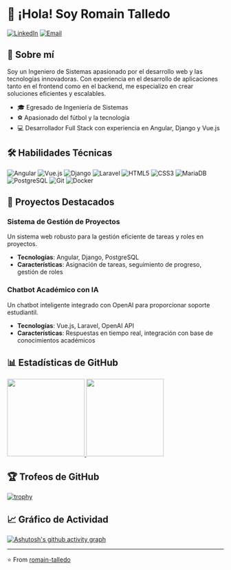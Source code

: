 # 👋 ¡Hola! Soy Romain Talledo

[![LinkedIn](https://img.shields.io/badge/LinkedIn-0077B5?style=for-the-badge&logo=linkedin&logoColor=white)](https://www.linkedin.com/in/romain-talledo/)
[![Email](https://img.shields.io/badge/Email-D14836?style=for-the-badge&logo=gmail&logoColor=white)](mailto:tu.email@ejemplo.com)

## 🚀 Sobre mí

Soy un Ingeniero de Sistemas apasionado por el desarrollo web y las tecnologías innovadoras. Con experiencia en el desarrollo de aplicaciones tanto en el frontend como en el backend, me especializo en crear soluciones eficientes y escalables.

- 🎓 Egresado de Ingeniería de Sistemas
- ⚽ Apasionado del fútbol y la tecnología
- 💻 Desarrollador Full Stack con experiencia en Angular, Django y Vue.js

## 🛠️ Habilidades Técnicas

![Angular](https://img.shields.io/badge/Angular-DD0031?style=for-the-badge&logo=angular&logoColor=white)
![Vue.js](https://img.shields.io/badge/Vue.js-35495E?style=for-the-badge&logo=vue.js&logoColor=4FC08D)
![Django](https://img.shields.io/badge/Django-092E20?style=for-the-badge&logo=django&logoColor=white)
![Laravel](https://img.shields.io/badge/Laravel-FF2D20?style=for-the-badge&logo=laravel&logoColor=white)
![HTML5](https://img.shields.io/badge/HTML5-E34F26?style=for-the-badge&logo=html5&logoColor=white)
![CSS3](https://img.shields.io/badge/CSS3-1572B6?style=for-the-badge&logo=css3&logoColor=white)
![MariaDB](https://img.shields.io/badge/MariaDB-003545?style=for-the-badge&logo=mariadb&logoColor=white)
![PostgreSQL](https://img.shields.io/badge/PostgreSQL-316192?style=for-the-badge&logo=postgresql&logoColor=white)
![Git](https://img.shields.io/badge/Git-F05032?style=for-the-badge&logo=git&logoColor=white)
![Docker](https://img.shields.io/badge/Docker-2496ED?style=for-the-badge&logo=docker&logoColor=white)

## 🌟 Proyectos Destacados

### Sistema de Gestión de Proyectos
Un sistema web robusto para la gestión eficiente de tareas y roles en proyectos.
- **Tecnologías**: Angular, Django, PostgreSQL
- **Características**: Asignación de tareas, seguimiento de progreso, gestión de roles

### Chatbot Académico con IA
Un chatbot inteligente integrado con OpenAI para proporcionar soporte estudiantil.
- **Tecnologías**: Vue.js, Laravel, OpenAI API
- **Características**: Respuestas en tiempo real, integración con base de conocimientos académicos

## 📊 Estadísticas de GitHub

<a href="https://github.com/romain-talledo">
  <img height="180em" src="https://github-readme-stats.vercel.app/api?username=romain-talledo&show_icons=true&theme=radical&include_all_commits=true&count_private=true"/>
  <img height="180em" src="https://github-readme-stats.vercel.app/api/top-langs/?username=romain-talledo&layout=compact&langs_count=7&theme=radical"/>
</a>

## 🏆 Trofeos de GitHub

[![trophy](https://github-profile-trophy.vercel.app/?username=romain-talledo&theme=onedark)](https://github.com/ryo-ma/github-profile-trophy)

## 📈 Gráfico de Actividad

[![Ashutosh's github activity graph](https://github-readme-activity-graph.cyclic.app/graph?username=romain-talledo&theme=react-dark)](https://github.com/ashutosh00710/github-readme-activity-graph)

---

⭐️ From [romain-talledo](https://github.com/romain-talledo)
